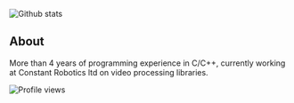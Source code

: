 ![Github stats](https://github-readme-stats.vercel.app/api?username=V-Kuzmin&theme=tokyonight&show_icons=true&count_private=true)

## About
More than 4 years of programming experience in C/C++, currently working at Constant Robotics ltd on video processing libraries.

![Profile views](https://gpvc.arturio.dev/V-Kuzmin)


<!--
**V-Kuzmin/V-Kuzmin** is a ✨ _special_ ✨ repository because its `README.md` (this file) appears on your GitHub profile.

Here are some ideas to get you started:

- 🔭 I’m currently working on ...
- 🌱 I’m currently learning ...
- 👯 I’m looking to collaborate on ...
- 🤔 I’m looking for help with ...
- 💬 Ask me about ...
- 📫 How to reach me: ...
- 😄 Pronouns: ...
- ⚡ Fun fact: ...
-->
